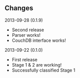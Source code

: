## Changes ##

2013-09-28 (0.1.9)

* Second release
* Parser works!
* CouchDB interface works!

2013-09-22 (0.1.0)

* First release
* Stage 1 & 2 are working!
* Successfully classified Stage 1
